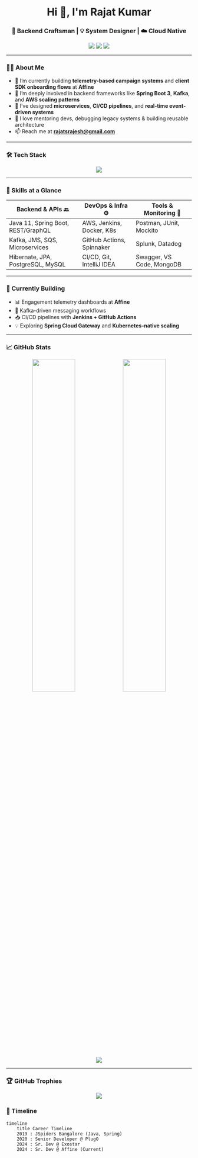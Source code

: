 <!-- GitHub Profile README for Rajat Kumar -->

<!-- Header Banner -->
<h1 align="center">Hi 👋, I'm Rajat Kumar</h1>
<h3 align="center">🚀 Backend Craftsman | 💡 System Designer | ☁️ Cloud Native</h3>

<p align="center">
  <a href="mailto:rajatsrajesh@gmail.com"><img src="https://img.shields.io/badge/Email-red?style=for-the-badge&logo=gmail&logoColor=white"></a>
  <a href="https://www.linkedin.com/in/rajat-kumar-a84561246/"><img src="https://img.shields.io/badge/LinkedIn-blue?style=for-the-badge&logo=linkedin&logoColor=white"></a>
  <a href="https://github.com/rajatdevp"><img src="https://img.shields.io/github/followers/rajatdevp?label=Followers&style=for-the-badge"></a>
</p>

---

### 🧑‍💻 About Me

- 🔭 I’m currently building **telemetry-based campaign systems** and **client SDK onboarding flows** at **Affine**
- 🌱 I’m deeply involved in backend frameworks like **Spring Boot 3**, **Kafka**, and **AWS scaling patterns**
- 👯 I’ve designed **microservices**, **CI/CD pipelines**, and **real-time event-driven systems**
- 🤝 I love mentoring devs, debugging legacy systems & building reusable architecture
- 📫 Reach me at **[rajatsrajesh@gmail.com](mailto:rajatsrajesh@gmail.com)**

---

### 🛠️ Tech Stack

<p align="center">
  <img src="https://skillicons.dev/icons?i=java,spring,kafka,aws,docker,kubernetes,git,postgres,junit,graphql,mysql,jenkins,linux,postman&perline=8" />
</p>

---

### 🧩 Skills at a Glance

| Backend & APIs 🔙 | DevOps & Infra ⚙️ | Tools & Monitoring 🔭 |
|------------------|-------------------|------------------------|
| Java 11, Spring Boot, REST/GraphQL | AWS, Jenkins, Docker, K8s | Postman, JUnit, Mockito |
| Kafka, JMS, SQS, Microservices | GitHub Actions, Spinnaker | Splunk, Datadog |
| Hibernate, JPA, PostgreSQL, MySQL | CI/CD, Git, IntelliJ IDEA | Swagger, VS Code, MongoDB |

---

### 🧰 Currently Building

- 📊 Engagement telemetry dashboards at **Affine**
- 🔁 Kafka-driven messaging workflows
- 📥 CI/CD pipelines with **Jenkins + GitHub Actions**
- 💡 Exploring **Spring Cloud Gateway** and **Kubernetes-native scaling**

---

### 📈 GitHub Stats

<p align="center">
  <img src="https://github-readme-stats.vercel.app/api?username=rajatdevp&show_icons=true&theme=tokyonight&hide_border=true&count_private=true" width="48%" />
  <img src="https://streak-stats.demolab.com?user=rajatdevp&theme=tokyonight&hide_border=true" width="48%" />
</p>

<p align="center">
  <img src="https://github-profile-summary-cards.vercel.app/api/cards/profile-details?username=rajatdevp&theme=tokyonight" />
</p>

---

### 🏆 GitHub Trophies

<p align="center">
  <img src="https://github-profile-trophy.vercel.app/?username=rajatdevp&theme=onedark&no-frame=true&margin-w=15&rank=SS,C,B" />
</p>


### 📅 Timeline

```mermaid
timeline
    title Career Timeline
    2019 : JSpiders Bangalore (Java, Spring)
    2020 : Senior Developer @ PlugO
    2024 : Sr. Dev @ Exostar
    2024 : Sr. Dev @ Affine (Current)
